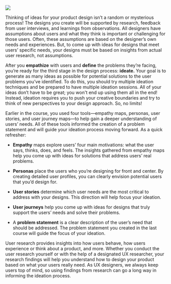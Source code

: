 


![](https://d3c33hcgiwev3.cloudfront.net/imageAssetProxy.v1/1WgOOEDPTrGP6nhUlgSZew_33f2558baa394743b850631e5e9800f1_hJ1yeTQZNhWK0d-l0gxhsDkAsEoK_RU-7w_0i84L288m-OpY0tDkEfl9rv3f0U8Ns0O5jwAD60qUqAY6k6jd92ffdyR0d4Xo4qq2tl9QCoXrGa-CoZ3khi-gg7hj1vzbLpvTT-QHlqtqHFBLMevkfz1dHWbCYJCqDnS-sglf2b0B1VW_oJhcNyXP-2qG1RozwxDBw4LzESCfP_n21PI8NibZHIZF6-e4enD5HA?expiry=1744329600000&hmac=fDe6IMrxGM5tO2PxJOoQdzaP7oZ5w1rlCTSUiV6n-qs)

Thinking of ideas for your product design isn’t a random or mysterious process! The designs you create will be supported by research, feedback from user interviews, and learnings from observations. All designers have assumptions about users and what they think is important or challenging for those users. Often, these assumptions are based on the designer’s own needs and experiences. But, to come up with ideas for designs that meet users’ specific needs, your designs must be based on insights from actual user research, not assumptions. 

After you **empathize** with users and **define** the problems they’re facing, you’re ready for the third stage in the design process: **ideate.** Your goal is to generate as many ideas as possible for potential solutions to the user problems you’ve identified. To do this, you should try multiple ideation techniques and be prepared to have multiple ideation sessions. All of your ideas don’t have to be great; you won't end up using them all in the end! Instead, ideation requires you to push your creative boundaries and try to think of new perspectives to your design approach. So, no limits!

Earlier in the course, you used four tools—empathy maps, personas, user stories, and user journey maps—to help gain a deeper understanding of users’ needs. All of these tools informed the creation of a problem statement and will guide your ideation process moving forward. As a quick refresher:

- **Empathy** maps explore users’ four main motivations: what the user says, thinks, does, and feels. The insights gathered from empathy maps help you come up with ideas for solutions that address users’ real problems. 
    
- **Personas** place the users who you’re designing for front and center. By creating detailed user profiles, you can clearly envision potential users that you’d design for.
    
- **User stories** determine which user needs are the most critical to address with your designs. This direction will help focus your ideation.
    
- **User journeys** help you come up with ideas for designs that truly support the users’ needs and solve their problems. 
    
- A **problem statement** is a clear description of the user’s need that should be addressed. The problem statement you created in the last course will guide the focus of your ideation. 
    

User research provides insights into how users behave, how users experience or think about a product, and more. Whether you conduct the user research yourself or with the help of a designated UX researcher, your research findings will help you understand how to design your product based on what your users really need. As UX designers, we always keep users top of mind, so using findings from research can go a long way in informing the ideation process.